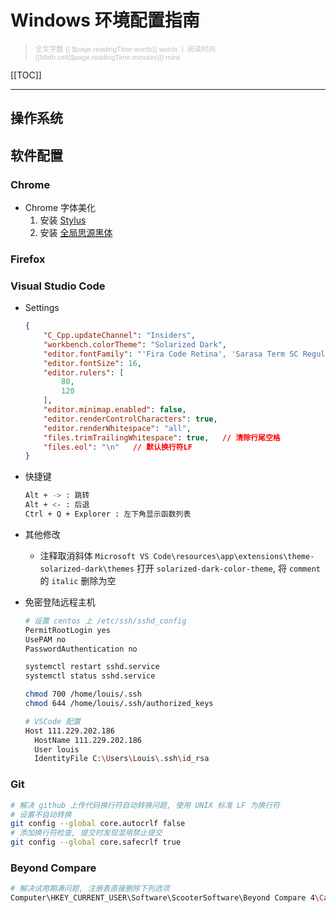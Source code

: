 # Windows 环境配置指南

> <p align="left" style="font-family:Arial;font-size:80%;color:#C0C0C0">全文字数 {{ $page.readingTime.words}} words &nbsp;|&nbsp; 阅读时间 {{Math.ceil($page.readingTime.minutes)}} mins</p>

[[TOC]]

---

## 操作系统

## 软件配置

###  Chrome
* Chrome 字体美化
    1. 安装 [Stylus](https://link.zhihu.com/?target=https%3A//chrome.google.com/webstore/detail/stylus/clngdbkpkpeebahjckkjfobafhncgmne%3Fhl%3Dzh)
    2. 安装 [全局思源黑体](https://userstyles.org/styles/123597/theme)

###  Firefox

### Visual Studio Code
* Settings

    ```json
    {
        "C_Cpp.updateChannel": "Insiders",
        "workbench.colorTheme": "Solarized Dark",
        "editor.fontFamily": "'Fira Code Retina', 'Sarasa Term SC Regular'",
        "editor.fontSize": 16,
        "editor.rulers": [
            80,
            120
        ],
        "editor.minimap.enabled": false,
        "editor.renderControlCharacters": true,
        "editor.renderWhitespace": "all",
        "files.trimTrailingWhitespace": true,   // 清除行尾空格
        "files.eol": "\n"   // 默认换行符LF
    }
    ```

* 快捷键
    ```bash
    Alt + -> : 跳转
    Alt + <- : 后退
    Ctrl + Q + Explorer : 左下角显示函数列表
    ```

* 其他修改
    - 注释取消斜体
        `Microsoft VS Code\resources\app\extensions\theme-solarized-dark\themes`
        打开 `solarized-dark-color-theme`, 将 `comment` 的 `italic` 删除为空

* 免密登陆远程主机

  ```bash
  # 设置 centos 上 /etc/ssh/sshd_config
  PermitRootLogin yes
  UsePAM no
  PasswordAuthentication no

  systemctl restart sshd.service
  systemctl status sshd.service

  chmod 700 /home/louis/.ssh
  chmod 644 /home/louis/.ssh/authorized_keys

  # VSCode 配置
  Host 111.229.202.186
    HostName 111.229.202.186
    User louis
    IdentityFile C:\Users\Louis\.ssh\id_rsa
  ```

### Git

```bash
# 解决 github 上传代码换行符自动转换问题, 使用 UNIX 标准 LF 为换行符
# 设置不自动转换
git config --global core.autocrlf false
# 添加换行符检查, 提交时发现混用禁止提交
git config --global core.safecrlf true
```

### Beyond Compare

```bash
# 解决试用期满问题, 注册表直接删除下列选项
Computer\HKEY_CURRENT_USER\Software\ScooterSoftware\Beyond Compare 4\CacheId
```